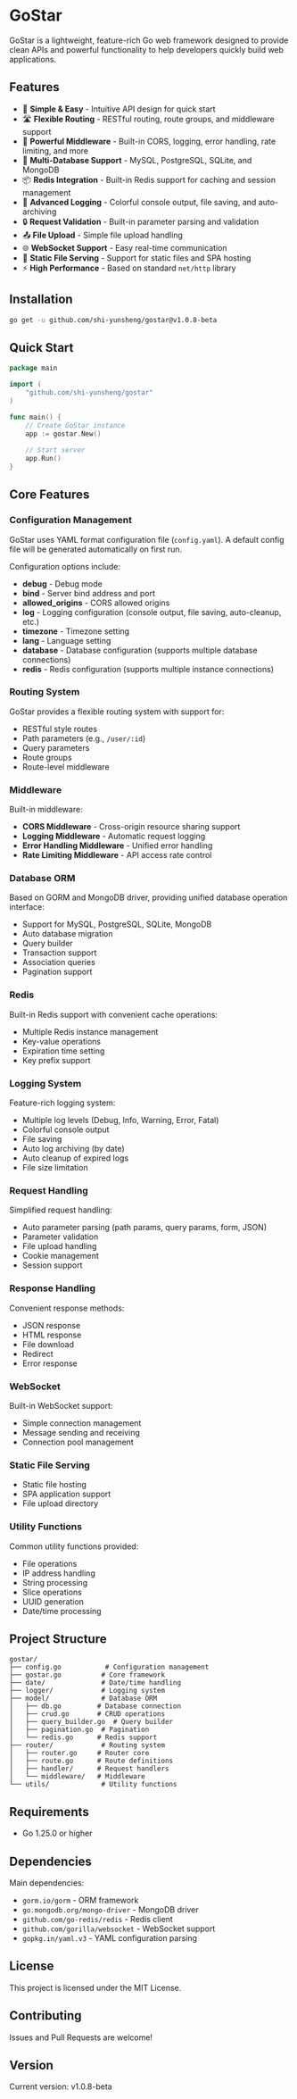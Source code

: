 # GoStar

GoStar is a lightweight, feature-rich Go web framework designed to provide clean APIs and powerful functionality to help developers quickly build web applications.

## Features

- 🚀 **Simple & Easy** - Intuitive API design for quick start
- 🛣️ **Flexible Routing** - RESTful routing, route groups, and middleware support
- 🔌 **Powerful Middleware** - Built-in CORS, logging, error handling, rate limiting, and more
- 💾 **Multi-Database Support** - MySQL, PostgreSQL, SQLite, and MongoDB
- 📦 **Redis Integration** - Built-in Redis support for caching and session management
- 📝 **Advanced Logging** - Colorful console output, file saving, and auto-archiving
- 🔒 **Request Validation** - Built-in parameter parsing and validation
- 📤 **File Upload** - Simple file upload handling
- 🌐 **WebSocket Support** - Easy real-time communication
- 🎨 **Static File Serving** - Support for static files and SPA hosting
- ⚡ **High Performance** - Based on standard `net/http` library

## Installation

```bash
go get -u github.com/shi-yunsheng/gostar@v1.0.8-beta
```

## Quick Start

```go
package main

import (
    "github.com/shi-yunsheng/gostar"
)

func main() {
    // Create GoStar instance
    app := gostar.New()
    
    // Start server
    app.Run()
}
```

## Core Features

### Configuration Management

GoStar uses YAML format configuration file (`config.yaml`). A default config file will be generated automatically on first run.

Configuration options include:
- **debug** - Debug mode
- **bind** - Server bind address and port
- **allowed_origins** - CORS allowed origins
- **log** - Logging configuration (console output, file saving, auto-cleanup, etc.)
- **timezone** - Timezone setting
- **lang** - Language setting
- **database** - Database configuration (supports multiple database connections)
- **redis** - Redis configuration (supports multiple instance connections)

### Routing System

GoStar provides a flexible routing system with support for:

- RESTful style routes
- Path parameters (e.g., `/user/:id`)
- Query parameters
- Route groups
- Route-level middleware

### Middleware

Built-in middleware:
- **CORS Middleware** - Cross-origin resource sharing support
- **Logging Middleware** - Automatic request logging
- **Error Handling Middleware** - Unified error handling
- **Rate Limiting Middleware** - API access rate control

### Database ORM

Based on GORM and MongoDB driver, providing unified database operation interface:

- Support for MySQL, PostgreSQL, SQLite, MongoDB
- Auto database migration
- Query builder
- Transaction support
- Association queries
- Pagination support

### Redis

Built-in Redis support with convenient cache operations:

- Multiple Redis instance management
- Key-value operations
- Expiration time setting
- Key prefix support

### Logging System

Feature-rich logging system:

- Multiple log levels (Debug, Info, Warning, Error, Fatal)
- Colorful console output
- File saving
- Auto log archiving (by date)
- Auto cleanup of expired logs
- File size limitation

### Request Handling

Simplified request handling:

- Auto parameter parsing (path params, query params, form, JSON)
- Parameter validation
- File upload handling
- Cookie management
- Session support

### Response Handling

Convenient response methods:

- JSON response
- HTML response
- File download
- Redirect
- Error response

### WebSocket

Built-in WebSocket support:

- Simple connection management
- Message sending and receiving
- Connection pool management

### Static File Serving

- Static file hosting
- SPA application support
- File upload directory

### Utility Functions

Common utility functions provided:

- File operations
- IP address handling
- String processing
- Slice operations
- UUID generation
- Date/time processing

## Project Structure

```
gostar/
├── config.go           # Configuration management
├── gostar.go          # Core framework
├── date/              # Date/time handling
├── logger/            # Logging system
├── model/             # Database ORM
│   ├── db.go         # Database connection
│   ├── crud.go       # CRUD operations
│   ├── query_builder.go  # Query builder
│   ├── pagination.go  # Pagination
│   └── redis.go      # Redis support
├── router/            # Routing system
│   ├── router.go     # Router core
│   ├── route.go      # Route definitions
│   ├── handler/      # Request handlers
│   └── middleware/   # Middleware
└── utils/             # Utility functions
```

## Requirements

- Go 1.25.0 or higher

## Dependencies

Main dependencies:
- `gorm.io/gorm` - ORM framework
- `go.mongodb.org/mongo-driver` - MongoDB driver
- `github.com/go-redis/redis` - Redis client
- `github.com/gorilla/websocket` - WebSocket support
- `gopkg.in/yaml.v3` - YAML configuration parsing

## License

This project is licensed under the MIT License.

## Contributing

Issues and Pull Requests are welcome!

## Version

Current version: v1.0.8-beta

